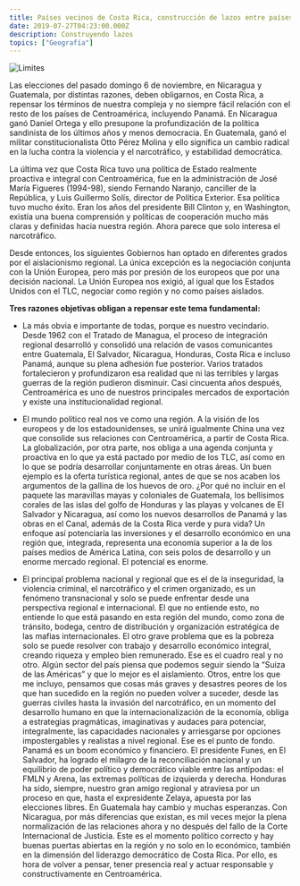 ```yaml
---
title: Países vecinos de Costa Rica, construcción de lazos entre países centroamericanos.
date: 2019-07-27T04:23:00.000Z
description: Construyendo lazos
topics: ["Geografía"]
---
```


![Limites](/limites-costa-rica.jpg "Costa Rica")

Las elecciones del pasado domingo 6 de noviembre, en Nicaragua y Guatemala, por distintas razones, deben obligarnos, en Costa Rica, a repensar los términos de nuestra compleja y no siempre fácil relación con el resto de los países de Centroamérica, incluyendo Panamá. En Nicaragua ganó Daniel Ortega y ello presupone la profundización de la política sandinista de los últimos años y menos democracia. En Guatemala, ganó el militar constitucionalista Otto Pérez Molina y ello significa un cambio radical en la lucha contra la violencia y el narcotráfico, y estabilidad democrática.

La última vez que Costa Rica tuvo una política de Estado realmente proactiva e integral con Centroamérica, fue en la administración de José María Figueres (1994-98), siendo Fernando Naranjo, canciller de la República, y Luis Guillermo Solís, director de Política Exterior. Esa política tuvo mucho éxito. Eran los años del presidente Bill Clinton y, en Washington, existía una buena comprensión y políticas de cooperación mucho más claras y definidas hacia nuestra región. Ahora parece que solo interesa el narcotráfico.

Desde entonces, los siguientes Gobiernos han optado en diferentes grados por el aislacionismo regional. La única excepción es la negociación conjunta con la Unión Europea, pero más por presión de los europeos que por una decisión nacional. La Unión Europea nos exigió, al igual que los Estados Unidos con el TLC, negociar como región y no como países aislados.

**Tres razones objetivas obligan a repensar este tema fundamental:**

- La más obvia e importante de todas, porque es nuestro vecindario. Desde 1962 con el Tratado de Managua, el proceso de integración regional desarrolló y consolidó una relación de vasos comunicantes entre Guatemala, El Salvador, Nicaragua, Honduras, Costa Rica e incluso Panamá, aunque su plena adhesión fue posterior. Varios tratados fortalecieron y profundizaron esa realidad que ni las terribles y largas guerras de la región pudieron disminuir. Casi cincuenta años después, Centroamérica es uno de nuestros principales mercados de exportación y existe una institucionalidad regional.

- El mundo político real nos ve como una región. A la visión de los europeos y de los estadounidenses, se unirá igualmente China una vez que consolide sus relaciones con Centroamérica, a partir de Costa Rica. La globalización, por otra parte, nos obliga a una agenda conjunta y proactiva en lo que ya está pactado por medio de los TLC, así como en lo que se podría desarrollar conjuntamente en otras áreas. Un buen ejemplo es la oferta turística regional, antes de que se nos acaben los argumentos de la gallina de los huevos de oro. ¿Por qué no incluir en el paquete las maravillas mayas y coloniales de Guatemala, los bellísimos corales de las islas del golfo de Honduras y las playas y volcanes de El Salvador y Nicaragua, así como los nuevos desarrollos de Panamá y las obras en el Canal, además de la Costa Rica verde y pura vida? Un enfoque así potenciaría las inversiones y el desarrollo económico en una región que, integrada, representa una economía superior a la de los países medios de América Latina, con seis polos de desarrollo y un enorme mercado regional. El potencial es enorme.

- El principal problema nacional y regional que es el de la inseguridad, la violencia criminal, el narcotráfico y el crimen organizado, es un fenómeno transnacional y solo se puede enfrentar desde una perspectiva regional e internacional. El que no entiende esto, no entiende lo que está pasando en esta región del mundo, como zona de tránsito, bodega, centro de distribución y organización estratégica de las mafias internacionales. El otro grave problema que es la pobreza solo se puede resolver con trabajo y desarrollo económico integral, creando riqueza y empleo bien remunerado. Ese es el cuadro real y no otro. Algún sector del país piensa que podemos seguir siendo la “Suiza de las Américas” y que lo mejor es el aislamiento. Otros, entre los que me incluyo, pensamos que cosas más graves y desastres peores de los que han sucedido en la región no pueden volver a suceder, desde las guerras civiles hasta la invasión del narcotráfico, en un momento del desarrollo humano en que la internacionalización de la economía, obliga a estrategias pragmáticas, imaginativas y audaces para potenciar, integralmente, las capacidades nacionales y arriesgarse por opciones impostergables y realistas a nivel regional. Ese es el punto de fondo. Panamá es un boom económico y financiero. El presidente Funes, en El Salvador, ha logrado el milagro de la reconciliación nacional y un equilibrio de poder político y democrático viable entre las antípodas: el FMLN y Arena, las extremas políticas de izquierda y derecha. Honduras ha sido, siempre, nuestro gran amigo regional y atraviesa por un proceso en que, hasta el expresidente Zelaya, apuesta por las elecciones libres. En Guatemala hay cambio y muchas esperanzas. Con Nicaragua, por más diferencias que existan, es mil veces mejor la plena normalización de las relaciones ahora y no después del fallo de la Corte Internacional de Justicia. Este es el momento político correcto y hay buenas puertas abiertas en la región y no solo en lo económico, también en la dimensión del liderazgo democrático de Costa Rica. Por ello, es hora de volver a pensar, tener presencia real y actuar responsable y constructivamente en Centroamérica.
